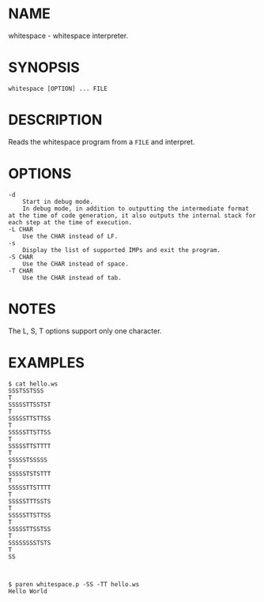 # NAME
whitespace - whitespace interpreter.

# SYNOPSIS

    whitespace [OPTION] ... FILE

# DESCRIPTION
Reads the whitespace program from a `FILE` and interpret.

# OPTIONS

    -d
        Start in debug mode.
        In debug mode, in addition to outputting the intermediate format at the time of code generation, it also outputs the internal stack for each step at the time of execution.
    -L CHAR
        Use the CHAR instead of LF.
    -s
        Display the list of supported IMPs and exit the program.
    -S CHAR
        Use the CHAR instead of space.
    -T CHAR
        Use the CHAR instead of tab.

# NOTES
The L, S, T options support only one character.

# EXAMPLES

    $ cat hello.ws
    SSSTSSTSSS
    T
    SSSSSTTSSTST
    T
    SSSSSTTSTTSS
    T
    SSSSSTTSTTSS
    T
    SSSSSTTSTTTT
    T
    SSSSSTSSSSS
    T
    SSSSSTSTSTTT
    T
    SSSSSTTSTTTT
    T
    SSSSSTTTSSTS
    T
    SSSSSTTSTTSS
    T
    SSSSSTTSSTSS
    T
    SSSSSSSSTSTS
    T
    SS
    
    
    
    $ paren whitespace.p -SS -TT hello.ws
    Hello World
